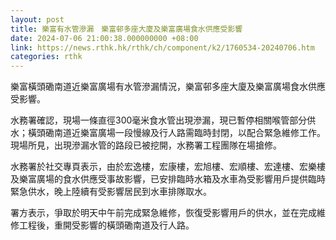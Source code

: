 ```yaml
---
layout: post
title: 樂富有水管滲漏　樂富邨多座大廈及樂富廣場食水供應受影響
date: 2024-07-06 21:00:38.000000000 +08:00
link: https://news.rthk.hk/rthk/ch/component/k2/1760534-20240706.htm
categories: rthk
---
```


樂富橫頭磡南道近樂富廣場有水管滲漏情況，樂富邨多座大廈及樂富廣場食水供應受影響。

水務署確認，現場一條直徑300毫米食水管出現滲漏，現已暫停相關喉管部分供水；橫頭磡南道近樂富廣場一段慢線及行人路需臨時封閉，以配合緊急維修工作。現場所見，出現滲漏水管的路段已被挖開，水務署工程團隊在場搶修。

水務署於社交專頁表示，由於宏逸樓，宏康樓，宏旭樓、宏順樓、宏達樓、宏樂樓及樂富廣場的食水供應受事故影響，已安排臨時水箱及水車為受影響用戶提供臨時緊急供水，晚上陸續有受影響居民到水車排隊取水。

署方表示，爭取於明天中午前完成緊急維修，恢復受影響用戶的供水，並在完成維修工程後，重開受影響的橫頭磡南道及行人路。
